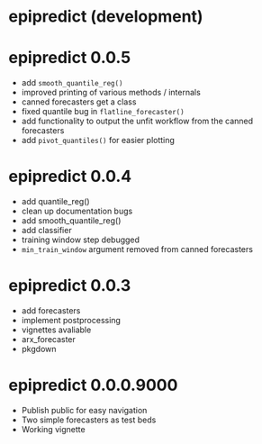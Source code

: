 # epipredict (development)

# epipredict 0.0.5

* add `smooth_quantile_reg()`
* improved printing of various methods / internals
* canned forecasters get a class
* fixed quantile bug in `flatline_forecaster()`
* add functionality to output the unfit workflow from the canned forecasters
* add `pivot_quantiles()` for easier plotting


# epipredict 0.0.4

* add quantile_reg()
* clean up documentation bugs
* add smooth_quantile_reg()
* add classifier
* training window step debugged
* `min_train_window` argument removed from canned forecasters

# epipredict 0.0.3

* add forecasters
* implement postprocessing
* vignettes avaliable
* arx_forecaster
* pkgdown

# epipredict 0.0.0.9000

* Publish public for easy navigation
* Two simple forecasters as test beds
* Working vignette
